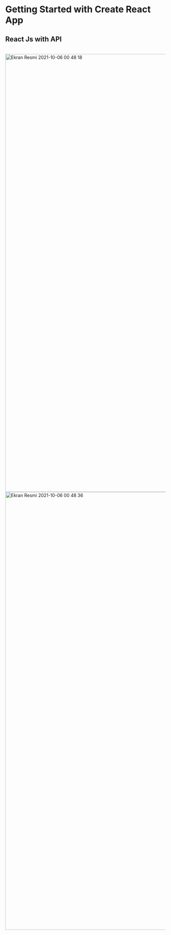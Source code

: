 # Getting Started with Create React App
## React Js with API


<br>

<img width="1373" alt="Ekran Resmi 2021-10-06 00 48 18" src="https://user-images.githubusercontent.com/34940061/136107558-c66044c9-d2cf-4c8c-87ec-001eae7593ca.png">

<br>

<img width="1373" alt="Ekran Resmi 2021-10-06 00 48 36" src="https://user-images.githubusercontent.com/34940061/136107587-59d4ff50-7f1d-4fa8-99fa-db878d6669b8.png">
